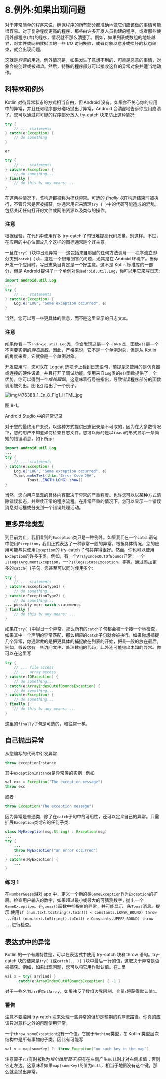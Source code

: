 # 8.例外:如果出现问题

对于非常简单的程序来说，确保程序的所有部分都准确地做它们应该做的事情可能很容易。对于复杂程度更高的程序，那些由许多开发人员构建的程序，或者那些使用外部程序(库)的程序，情况就不那么清楚了。例如，如果列表或数组的地址越界，对文件或网络数据流的一些 I/O 访问失败，或者对象以意外或损坏的状态结束，就会出现问题。

这就是*异常*的用途。例外情况是，如果发生了意想不到的、可能是恶意的事情，对象会被创建或被*抛出*。然后，特殊的程序部分可以接收这样的异常对象并适当地动作。

## 科特林和例外

Kotlin 对待异常状态的方式相当自由，但 Android 没有。如果你不关心你的应用中的异常，并且任何程序部分碰巧抛出了异常，Android 会清醒地告诉你应用崩溃了。您可以通过将可疑的程序部分放入 try-catch 块来防止这种情况:

```java
try {
    // ... statements
} catch(e:Exception) {
    // do something
}

or

try {
    // ... statements
} catch(e:Exception) {
    // do something...
} finally {
    // do this by any means: ...
}

```

在这两种情况下，该构造都被称为捕获异常。可选的 *finally 块*在构造结束时被执行，不管异常是否被捕获。你通常用它来清理`try { }`中的代码可能造成的混乱，包括关闭任何打开的文件或网络资源以及类似的操作。

### 注意

根据经验，在代码中使用许多 try-catch 子句很难提高代码质量。别这样。不过，在应用的中心位置放几个这样的图标通常是个好主意。

一旦在`try{ }`块中出现异常——这包括来自那里的任何方法调用——程序流立即分支到`catch{ }`块。这是一个很难回答的问题，尤其是在 Android 环境下。当你开发一个应用时，写日志条目肯定是一个好主意。这不是 Kotlin 标准库的一部分，但是 Android 提供了一个单例对象`android.util.Log`，你可以用它来写日志:

```java
import android.util.Log
...
try {
    // ... statements
} catch(e:Exception) {
    Log.e("LOG", "Some exception occurred", e)
}

```

当然，您可以写一些更具体的信息，而不是这里显示的日志文本。

### 注意

如果你看一下`android.util.Log`类，你会发现这是一个 Java 类，函数`e()`是一个不需要实例的*静态函数*。因此，严格来说，它不是一个单例对象，但是从 Kotlin 的角度来看，它就像是一个单例对象。

开发应用时，您可以在 Logcat 选项卡上看到日志语句，前提是您使用的是仿真器或连接的硬件设备，并且打开了调试功能。使用来自`Log`类的`e()`函数提供了一个优势，你可以得到一个*堆栈跟踪*，这意味着行号被指出，导致错误程序部分的函数调用被列出。图 [8-1](#Fig1) 给出了一个例子。

![img/476388_1_En_8_Fig1_HTML.jpg](img/476388_1_En_8_Fig1_HTML.jpg)

图 8-1。

Android Studio 中的异常记录

对于您的最终用户来说，以这种方式提供日志记录是不可取的，因为在大多数情况下，您的用户不知道如何检查日志文件。您可以做的是以`Toast`的形式显示一条简短的错误消息，如下所示:

```java
import android.util.Log
...
try {
    // ... statements
} catch(e:Exception) {
    Log.e("LOG", "Some exception occurred", e)
    Toast.makeText(this,"Error Code 36A",
          Toast.LENGTH_LONG).show()
}

```

当然，您向用户呈现的具体内容取决于异常的严重程度。也许您可以以某种方式清除错误状态，并继续正常的程序流程。在非常严重的情况下，您可以显示一个错误消息对话框或分支到一个错误处理活动。

## 更多异常类型

到目前为止，我们看到的`Exception`类只是一种例外。如果我们在一个`catch`语句中使用`Exception`，我们正式表达了一种非常一般的异常。根据具体情况，您的应用可能与只使用`Exception`的 try-catch 子句共存得很好。然而，你也可以使用`Exception`的许多子类。例如，有一个`ArrayIndexOutOfBounds`异常，一个`IllegalArgumentException`，一个`IllegalStateException`，等等。通过添加更多的`catch{ }`子句，您甚至可以同时使用多个:

```java
try {
    // ... statements
} catch(e:ExceptionType1) {
    // do something...
} catch(e:ExceptionType2) {
    // do something...
... possibly more catch statements
} finally {
    // do this by any means: ...
}

```

如果在`try{ }`中抛出一个异常，那么所有的`catch`子句都会被一个接一个地检查，如果其中一个声明的异常匹配，那么相应的`catch`子句就会被执行。如果你想捕捉几个异常，你通常做的是把更具体的捕捉放在列表的开始，把最一般的放在最后。例如，假设您有一些访问文件、处理数组的代码，此外还可能抛出未知的异常。你可以在这里写

```java
try {
    // ... file access
    // ... array access
} catch(e:IOException) {
    // do something...
} catch(e:ArrayIndexOutOfBoundsException) {
    // do something...
} catch(e:Exception) {
    // do something...
} finally {
    // do this by any means: ...
}

```

这里的`finally`子句是可选的，和往常一样。

## 自己抛出异常

从您编写的代码中引发异常

```java
throw exceptionInstance

```

其中`exceptionInstance`是异常类的实例，例如

```java
val exc = Exception("The exception message")
throw exc

```

或者

```java
throw Exception("The exception message")

```

因为异常是普通类，除了在`catch`子句中的可用性，还可以定义自己的异常。只需扩展`Exception`类或它的任何子类:

```java
class MyException(msg:String) : Exception(msg)
...
try {
    ...
    throw MyException("an error occurred")
    ...
} catch(e:MyException) {
    ...
}

```

### 练习 1

在`NumberGuess`游戏 app 中，定义一个新的类`GameException`作为`Exception`的扩展。检查用户输入的数字，如果超过最小或最大的可猜测数字，抛出一个`GameException`。在`guess()`函数中捕捉新的异常，并可能显示一条`Toast`消息。提示:使用`if (num.text.toString().toInt() < Constants.LOWER_BOUND) throw ...`和`if (num.text.toString().toInt() > Constants.UPPER_BOUND) throw ...`进行检查。

## 表达式中的异常

Kotlin 的一个有趣特性是，可以在表达式中使用 try-catch 块和 throw 语句。try-catch 块的结果是`try{ }`或`catch(...){ }`块中最后一行的值，这取决于异常是否被捕获。例如，如果出现问题，您可以将它用作默认值。在…里

```java
val x = try{ arr[ind] }
      catch(e:ArrayIndexOutOfBoundsException) { -1 }

```

对于一些名为`arr`的`IntArray`，如果违反了数组边界限制，变量`x`将获得默认值`1`。

### 警告

注意不要滥用 try-catch 块来处理一些异常的但却是预期的程序流路径。你真的应该只对意料之外的问题使用异常。

一个`throw someException`也有一个值。它属于`Nothing`类型，在 Kotlin 类型层次结构中是所有事物的子类。因此有可能写

```java
val v = map[someKey] ?: throw Exception("no such key in the map")

```

注意算子`?:`(有时被称为*埃尔维斯算子*)只有在左侧产生`null`时才对右侧求值；否则它走左边。这意味着如果`map[someKey]`的值为`null`，相当于地图没有这个键，那么就会抛出异常。